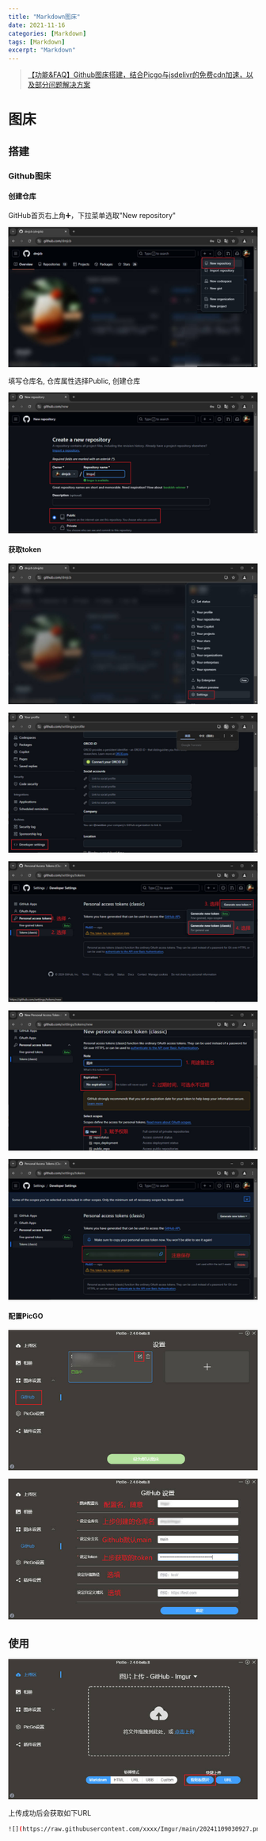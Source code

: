 ```yaml
---
title: "Markdown图床"
date: 2021-11-16
categories: [Markdown]
tags: [Markdown]
excerpt: "Markdown"
---
```


> [【功能&FAQ】Github图床搭建，结合Picgo与jsdelivr的免费cdn加速，以及部分问题解决方案](https://www.cnblogs.com/MorningMaple/p/17978113)

# 图床

## 搭建

### Github图床

#### 创建仓库

GitHub首页右上角➕，下拉菜单选取"New repository"

![](/Resource/Imgur/20241109_025103.jpg)

填写仓库名, 仓库属性选择Public, 创建仓库

![](/Resource/Imgur/20241109_025225.jpg)

#### 获取token

![](/Resource/Imgur/20241109_025445.jpg)

![](/Resource/Imgur/20241109_025522.jpg)

![](/Resource/Imgur/20241109_025728.jpg)

![](/Resource/Imgur/20241109_025932.jpg)

![](/Resource/Imgur/20241109_030042.jpg)

#### 配置PicGO

![](/Resource/Imgur/20241109_030422.jpg)

![](/Resource/Imgur/20241109_030817.jpg)

## 使用

![](/Resource/Imgur/20241110_033702.jpg)

上传成功后会获取如下URL

```sh
![](https://raw.githubusercontent.com/xxxx/Imgur/main/20241109030927.png)
```
